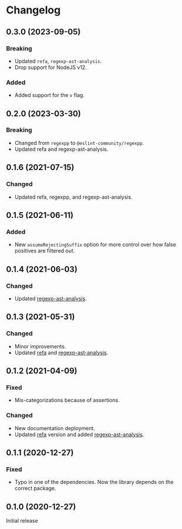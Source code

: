 # Changelog

## 0.3.0 (2023-09-05)

### Breaking

- Updated `refa`, `regexp-ast-analysis`.
- Drop support for NodeJS v12.

### Added

- Added support for the `v` flag.


## 0.2.0 (2023-03-30)

### Breaking

- Changed from `regexpp` to `@eslint-community/regexpp`.
- Updated refa and regexp-ast-analysis.


## 0.1.6 (2021-07-15)

### Changed

- Updated refa, regexpp, and regexp-ast-analysis.


## 0.1.5 (2021-06-11)

### Added

- New `assumeRejectingSuffix` option for more control over how false positives are filtered out.


## 0.1.4 (2021-06-03)

### Changed

- Updated [regexp-ast-analysis](https://github.com/RunDevelopment/regexp-ast-analysis).


## 0.1.3 (2021-05-31)

### Changed

- Minor improvements.
- Updated [refa](https://github.com/RunDevelopment/refa) and [regexp-ast-analysis](https://github.com/RunDevelopment/regexp-ast-analysis).


## 0.1.2 (2021-04-09)

### Fixed

- Mis-categorizations because of assertions.

### Changed

- New documentation deployment.
- Updated [refa](https://github.com/RunDevelopment/refa) version and added [regexp-ast-analysis](https://github.com/RunDevelopment/regexp-ast-analysis).


## 0.1.1 (2020-12-27)

### Fixed

- Typo in one of the dependencies. Now the library depends on the correct package.


## 0.1.0 (2020-12-27)

Initial release
